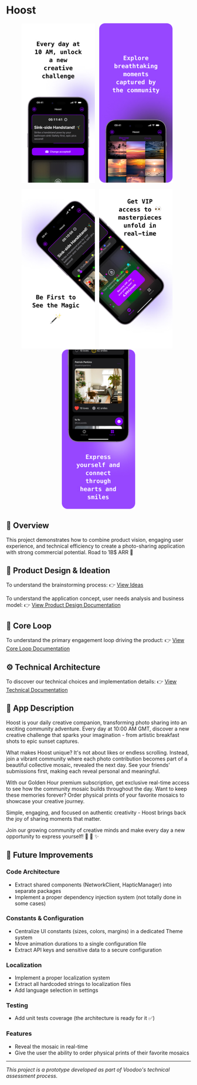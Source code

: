 # Hoost

<p align="center">
<img src="assets/Frame1.jpg" width="200" alt="Daily creative challenges"/>
&nbsp;
<img src="assets/Frame2.jpg" width="200" alt="Discover community photos"/>
&nbsp;
</p>

<p align="center">
<img src="assets/Frame4.jpg" width="200" alt="Premium Experience"/>
&nbsp;
<img src="assets/Frame3.jpg" width="200" alt="VIP real-time access"/>
&nbsp;
<img src="assets/Frame5.jpg" width="200" alt="Community mosaic"/>
</p>

## 🎯 Overview

This project demonstrates how to combine product vision, engaging user experience, and technical efficiency to create a photo-sharing application with strong commercial potential. Road to 1B$ ARR 🚀

## 📱 Product Design & Ideation

To understand the brainstorming process:
👉 [View Ideas](docs/ideas.md)

To understand the application concept, user needs analysis and business model:
👉 [View Product Design Documentation](docs/product-design.md)

## 🔄 Core Loop

To understand the primary engagement loop driving the product:
👉 [View Core Loop Documentation](docs/core-loop.md)

## ⚙️ Technical Architecture

To discover our technical choices and implementation details:
👉 [View Technical Documentation](docs/technical-decisions.md)

## 📱 App Description

Hoost is your daily creative companion, transforming photo sharing into an exciting community adventure. Every day at 10:00 AM GMT, discover a new creative challenge that sparks your imagination - from artistic breakfast shots to epic sunset captures.

What makes Hoost unique? It's not about likes or endless scrolling. Instead, join a vibrant community where each photo contribution becomes part of a beautiful collective mosaic, revealed the next day. See your friends' submissions first, making each reveal personal and meaningful.

With our Golden Hour premium subscription, get exclusive real-time access to see how the community mosaic builds throughout the day. Want to keep these memories forever? Order physical prints of your favorite mosaics to showcase your creative journey.

Simple, engaging, and focused on authentic creativity - Hoost brings back the joy of sharing moments that matter.

Join our growing community of creative minds and make every day a new opportunity to express yourself! 🎨 📸 ✨

## 🔨 Future Improvements

### Code Architecture
- Extract shared components (NetworkClient, HapticManager) into separate packages
- Implement a proper dependency injection system (not totally done in some cases)

### Constants & Configuration
- Centralize UI constants (sizes, colors, margins) in a dedicated Theme system
- Move animation durations to a single configuration file
- Extract API keys and sensitive data to a secure configuration

### Localization
- Implement a proper localization system
- Extract all hardcoded strings to localization files
- Add language selection in settings

### Testing
- Add unit tests coverage (the architecture is ready for it ✅)

### Features
- Reveal the mosaic in real-time
- Give the user the ability to order physical prints of their favorite mosaics

---
*This project is a prototype developed as part of Voodoo's technical assessment process.*
